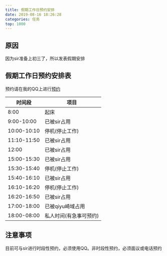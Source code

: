 ```yaml
---
title: 假期工作日预约安排
date: 2019-08-16 18:26:28
categories: 任务
top: 1000
---
```


## 原因

因为sir准备上初三了，所以发表假期安排

## 假期工作日预约安排表

预约请在我的QQ上进行<a target="_blank" rel="nofollow" href="http://sighttp.qq.com/authd?IDKEY=71a0198b3ce67ee5e02cc448f0e1e3b0bb0b12619a5ca76e">预约</a>

| 时间段 | 项目 |
| --- | --- |
| 8:00 | 起床 |
| 9:00-10:00 | 已被sir占用 |
| 10:00-10:10 | 停机(停止工作) |
| 11:10-11:50 | 已被sir占用 |
| 12:00 | 已被sir占用 |
| 15:00-15:30 | 已被sir占用 |
| 15:30-15:40 | 停机(停止工作) |
| 15:40-16:10 | 已被sir占用 |
| 16:10-16:20 | 停机(停止工作) |
| 16:20-16:50 | 已被sir占用 |
| 17:00-18:00 | 已被qiyu崎域占用 |
| 18:00-08:00 | 私人时间(有急事可预约) |

## 注意事项
目前可与sir进行时段性预约，必须使用QQ。非时段性预约，必须面议或电话预约
